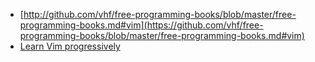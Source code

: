* [http://github.com/vhf/free-programming-books/blob/master/free-programming-books.md#vim](https://github.com/vhf/free-programming-books/blob/master/free-programming-books.md#vim)
* [Learn Vim progressively](http://yannesposito.com/Scratch/en/blog/Learn-Vim-Progressively/)
